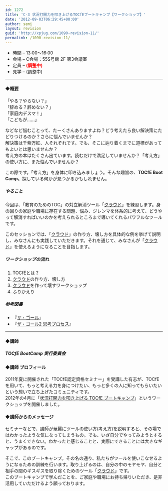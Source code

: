 ```yaml
---
id: 1272
title: 'C-3 状況打開力を叩き上げるTOCfEブートキャンプ【ワークショップ】'
date: '2012-09-03T06:29:45+00:00'
author: semi
layout: revision
guid: 'http://xpjug.com/1090-revision-11/'
permalink: /1090-revision-11/
---
```


- 時間 – 13:00〜16:00
- 会場 – C会場：55S号館 2F 第3会議室
- 定員 – **<font color="red">(調整中)</font>**
- 見学 – (調整中)

---

#### ◆概要

「やる？やらない？」  
「辞める？辞めない？」  
「家庭内デスマ！」  
「こどもが……」

などなど悩むことって、たーくさんありますよね？どう考えたら良い解決策にたどりつけるのか？さらに悩んでいませんか？  
解決策は千紫万紅、人それぞれです。でも、そこに辿り着くまでに道標があってもよいとは思いませんか？  
考え方の本はたくさん出ています。読むだけで満足していませんか？「考え方」の使い方に、また悩んでいませんか？

この際です。「考え方」を身体に叩き込みましょう。そんな趣旨の、**TOCfE Boot Camp**。探している何かが見つかるかもしれません。

##### やること

今回は、「教育のためのTOC」の対立解消ツール「[クラウド](http://global-optimum.com/blog/2012/03/298/)」を練習します。身の回りの家庭や職場に存在する問題、悩み、ジレンマを体系的に考えて、どうやって解消すればいいのかを考えられるところまで導いてくれるパワフルなツールです。

このセッションでは、「[クラウド](http://global-optimum.com/blog/2012/03/298/)」の作り方、壊し方を具体的な例を挙げて説明し、みなさんにも実践していただきます。それを通じて、みなさんが「[クラウド](http://global-optimum.com/blog/2012/03/298/)」を使えるようになることを目指します。

##### ワークショップの流れ

1. TOCfEとは？
2. [クラウド](http://global-optimum.com/blog/2012/03/298/)の作り方、壊し方
3. [クラウド](http://global-optimum.com/blog/2012/03/298/)を作って壊すワークショップ
4. ふりかえり

##### 参考図書

- 『[ザ・ゴール](http://www.amazon.co.jp/gp/product/4478420408/)』
- 『[ザ・ゴール2 思考プロセス](http://www.amazon.co.jp/dp/4478420416/)』

---

#### ◆講師

##### TOCfE BootCamp 実行委員会

#### ◆講師 プロフィール

2011年夏に開催された「TOCfE認定資格セミナー」を受講した有志が、TOCfEを用いて、もっと考える力を身につけたい、もっと多くの人に知ってもらいたいという想いで立ち上げたコミュニティです。  
2012年の4月に「[状況打開力を叩き上げる TOCfE ブートキャンプ](http://kokucheese.com/event/index/30962/)」というワークショップを開催しました。

#### ◆講師からのメッセージ

セミナーなどで、講師が華麗にツールの使い方(考え方)を説明すると、その場ではわかったような気になってしまうもの。でも、いざ自分でやってみようとすると、うまくできない。わかったと感じることと、実際にできることには大きなギャップがあるのです。

そこで、このブートキャンプ。その名の通り、私たちがツールを使いこなせるようになるための訓練を行います。取り上げるのは、自分の中のモヤモヤ、自分と相手の間のギスギスを取り除くためのツール「[クラウド](http://global-optimum.com/blog/2012/03/298/)」です。  
このブートキャンプで学んだことを、ご家庭や職場にお持ち帰りいただき、是非活用していただけるよう願っております。